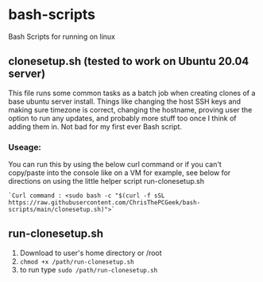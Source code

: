 # bash-scripts
Bash Scripts for running on linux

## clonesetup.sh (tested to work on Ubuntu 20.04 server)
This file runs some common tasks as a batch job when creating clones of a base ubuntu server install.  Things like changing the host SSH keys and making sure timezone is correct, changing the hostname, proving user the option to run any updates, and probably more stuff too once I think of adding them in.  Not bad for my first ever Bash script.
### Useage:
You can run this by using the below curl command or if you can't copy/paste into the console like on a VM for example, see below for directions on using the little helper script run-clonesetup.sh

    `Curl command : <sudo bash -c "$(curl -f sSL https://raw.githubusercontent.com/ChrisThePCGeek/bash-scripts/main/clonesetup.sh)">`

## run-clonesetup.sh
1. Download to user's home directory or /root
1. `chmod +x /path/run-clonesetup.sh`
1. to run type `sudo /path/run-clonesetup.sh`
